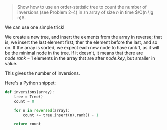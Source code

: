 > Show how to use an order-statistic tree to count the number of inversions (see
> Problem 2-4) in an array of size $n$ in time $\O(n \lg n)$.

We can use one simple trick!

We create a new tree, and insert the elements from the array in reverse; that
is, we insert the last element first, then the element before the last, and so
on. If the array is sorted, we expect each new node to have rank 1, as it will
be the minimal node in the tree. If it doesn't, it means that there are
$node.rank - 1$ elements in the array that are after $node.key$, but smaller in
value.

This gives the number of inversions.

Here's a Python snippet:

```python
def inversions(array):
    tree = Tree()
    count = 0

    for n in reversed(array):
        count += tree.insert(n).rank() - 1

    return count
```
